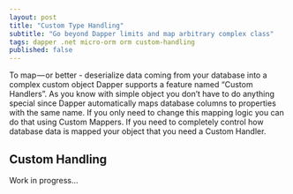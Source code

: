 ```yaml
---
layout: post
title: "Custom Type Handling"
subtitle: "Go beyond Dapper limits and map arbitrary complex class"
tags: dapper .net micro-orm orm custom-handling
published: false
---
```


To map — or better - deserialize data coming from your database into a complex custom object Dapper supports a feature named “Custom Handlers”.
As you know with simple object you don’t have to do anything special since Dapper automatically maps database columns to properties with the same name. If you only need to change this mapping logic you can do that using Custom Mappers. If you need to completely control how database data is mapped your object that you need a Custom Handler.

## Custom Handling

Work in progress...